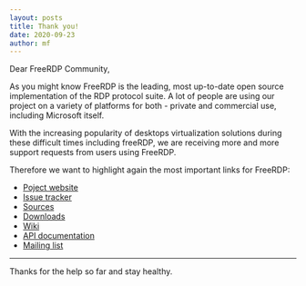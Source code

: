 ```yaml
---
layout: posts
title: Thank you!
date: 2020-09-23
author: mf
---
```

Dear FreeRDP Community,

As you might know FreeRDP is the leading, most up-to-date open source
implementation of the RDP protocol suite. A lot of people are using our
project on a variety of platforms for both - private and commercial use,
including Microsoft itself.

With the increasing popularity of desktops virtualization solutions during these difficult times
including freeRDP, we are receiving more and more support requests from
users using FreeRDP.

Therefore we want to highlight again the most important links for FreeRDP:

- [Poject website]( https://www.freerdp.com/)
- [Issue tracker](https://github.com/FreeRDP/FreeRDP/issues)
- [Sources](https://github.com/FreeRDP/FreeRDP/)
- [Downloads](https://pub.freerdp.com/releases/)
- [Wiki](https://github.com/FreeRDP/FreeRDP/wiki)
- [API documentation](https://pub.freerdp.com/api/)
- [Mailing list](https://lists.sourceforge.net/lists/listinfo/freerdp-devel)  
  
---  
  
Thanks for the help so far and stay healthy.
